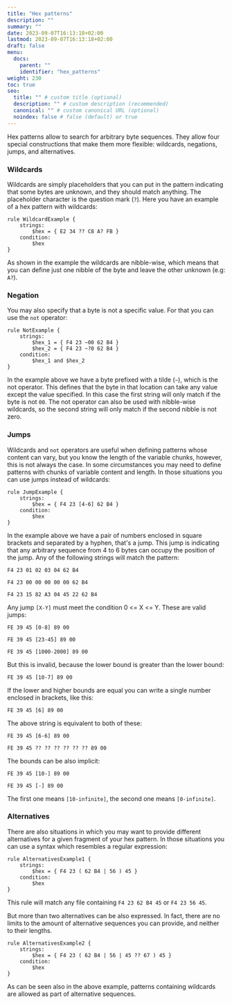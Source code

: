 ```yaml
---
title: "Hex patterns"
description: ""
summary: ""
date: 2023-09-07T16:13:18+02:00
lastmod: 2023-09-07T16:13:18+02:00
draft: false
menu:
  docs:
    parent: ""
    identifier: "hex_patterns"
weight: 230
toc: true
seo:
  title: "" # custom title (optional)
  description: "" # custom description (recommended)
  canonical: "" # custom canonical URL (optional)
  noindex: false # false (default) or true
---
```


Hex patterns allow to search for arbitrary byte sequences. They allow four
special constructions that make them more flexible: wildcards, negations, jumps,
and alternatives.

### Wildcards

Wildcards are simply placeholders that you can put in the pattern indicating
that some bytes are unknown, and they should match anything. The placeholder
character is the question mark (`?`). Here you have an example of a hex pattern
with wildcards:

```yara
rule WildcardExample {
    strings:
        $hex = { E2 34 ?? C8 A? FB }
    condition:
        $hex
}
```

As shown in the example the wildcards are nibble-wise, which means that you can
define just one nibble of the byte and leave the other unknown (e.g: `A?`).

### Negation

You may also specify that a byte is not a specific value. For that you can use
the `not` operator:

```yara
rule NotExample {
    strings:
        $hex_1 = { F4 23 ~00 62 B4 }
        $hex_2 = { F4 23 ~?0 62 B4 }
    condition:
        $hex_1 and $hex_2
}
```

In the example above we have a byte prefixed with a tilde (`~`), which is the
not operator. This defines that the byte in that location can take any value
except the value specified. In this case the first string will only match if the
byte is not `00`. The not operator can also be used with nibble-wise wildcards,
so the second string will only match if the second nibble is not zero.

### Jumps

Wildcards and `not` operators are useful when defining patterns whose content
can vary, but you know the length of the variable chunks, however, this is not
always the case. In some circumstances you may need to define patterns with
chunks of variable content and length. In those situations you can use jumps
instead of wildcards:

```yara
rule JumpExample {
    strings:
        $hex = { F4 23 [4-6] 62 B4 }
    condition:
        $hex
}
```

In the example above we have a pair of numbers enclosed in square brackets and
separated by a hyphen, that's a jump. This jump is indicating that any arbitrary
sequence from 4 to 6 bytes can occupy the position of the jump. Any of the
following strings will match the pattern:

```
F4 23 01 02 03 04 62 B4
```

```
F4 23 00 00 00 00 00 62 B4
```

```
F4 23 15 82 A3 04 45 22 62 B4
```

Any jump `[X-Y]` must meet the condition 0 <= X <= Y. These are valid jumps:

```
FE 39 45 [0-8] 89 00
```

```
FE 39 45 [23-45] 89 00
```

```
FE 39 45 [1000-2000] 89 00
```

But this is invalid, because the lower bound is greater than the lower bound:

```
FE 39 45 [10-7] 89 00
```

If the lower and higher bounds are equal you can write a single number enclosed
in brackets, like this:

```
FE 39 45 [6] 89 00
```

The above string is equivalent to both of these:

```
FE 39 45 [6-6] 89 00
```

```
FE 39 45 ?? ?? ?? ?? ?? ?? 89 00
```

The bounds can be also implicit:

```
FE 39 45 [10-] 89 00
```

```
FE 39 45 [-] 89 00
```

The first one means `[10-infinite]`, the second one means `[0-infinite]`.

### Alternatives

There are also situations in which you may want to provide different
alternatives for a given fragment of your hex pattern. In those situations you
can use a syntax which resembles a regular expression:

```yara
rule AlternativesExample1 {
    strings:
        $hex = { F4 23 ( 62 B4 | 56 ) 45 }
    condition:
        $hex
}
```

This rule will match any file containing `F4 23 62 B4 45` or `F4 23 56 45`.

But more than two alternatives can be also expressed. In fact, there are no
limits to the amount of alternative sequences you can provide, and neither to
their lengths.

```yara
rule AlternativesExample2 {
    strings:
        $hex = { F4 23 ( 62 B4 | 56 | 45 ?? 67 ) 45 }
    condition:
        $hex
}
```

As can be seen also in the above example, patterns containing wildcards are
allowed as part of alternative sequences.